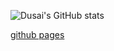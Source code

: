 ![Dusai's GitHub stats](https://github-readme-stats.vercel.app/api?username=kongShuai)


 [github pages](https://kongkhuai.github.io/kongShuai/)

